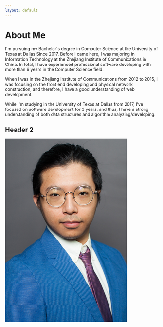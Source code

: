 ```yaml
---
layout: default
---
```



# About Me

I'm pursuing my Bachelor's degree in Computer Science at the University of Texas at Dallas Since 2017. Before I came here, I was majoring in Information Technology at the Zhejiang Institute of Communications in China. In total, I have experienced professional software developing with more than 6 years in the Computer Science field.

When I was in the Zhejiang Institute of Communications from 2012 to 2015, I was focusing on the front end developing and physical network construction, and therefore, I have a good understanding of web development. 

While I'm studying in the University of Texas at Dallas from 2017, I've focused on software development for 3 years, and thus, I have a strong understanding of both data structures and algorithm analyzing/developing.

## Header 2

![Hongyun](./assets/images/Me.png)
